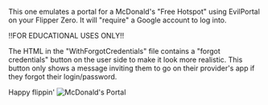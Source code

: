 This one emulates a portal for a McDonald's "Free Hotspot" using EvilPortal on your Flipper Zero.
It will "require" a Google account to log into.

!!FOR EDUCATIONAL USES ONLY!!

The HTML in the "WithForgotCredentials" file contains a "forgot credentials" button on the user side to make it look more realistic. This button only shows a message inviting them to go on their provider's app if they forgot their login/password.

Happy flippin'
![McDonald's Portal](https://zupimages.net/up/23/31/ccjy.png)
